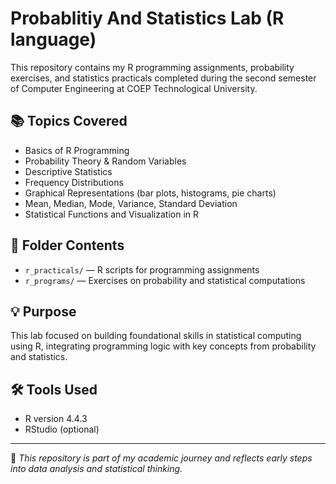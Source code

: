 # Probablitiy And Statistics Lab (R language)

This repository contains my R programming assignments, probability exercises, and statistics practicals completed during the second semester of Computer Engineering at COEP Technological University.

## 📚 Topics Covered

- Basics of R Programming
- Probability Theory & Random Variables
- Descriptive Statistics
- Frequency Distributions
- Graphical Representations (bar plots, histograms, pie charts)
- Mean, Median, Mode, Variance, Standard Deviation
- Statistical Functions and Visualization in R

## 📁 Folder Contents

- `r_practicals/` — R scripts for programming assignments
- `r_programs/` — Exercises on probability and statistical computations

## 💡 Purpose

This lab focused on building foundational skills in statistical computing using R, integrating programming logic with key concepts from probability and statistics.

## 🛠️ Tools Used

- R version 4.4.3
- RStudio (optional)

---

📌 _This repository is part of my academic journey and reflects early steps into data analysis and statistical thinking._
